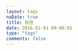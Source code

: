 ```yaml
---
layout: tags
noDate: true
title: 标签
date: 2016-01-01 00:00:01
type: "tags"
comments: false
---
```


